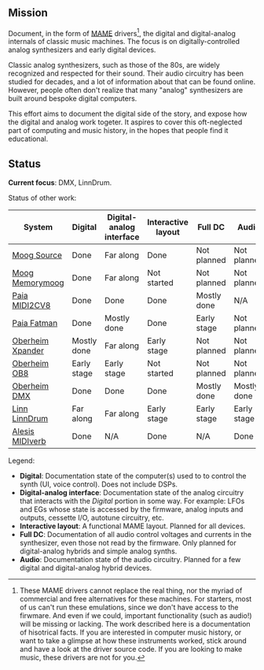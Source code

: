 ## Mission

Document, in the form of [MAME](https://github.com/mamedev/mame) drivers[^1], the digital and
digital-analog internals of classic music machines.
The focus is on digitally-controlled analog synthesizers and early digital devices.

Classic analog synthesizers, such as those of the 80s, are widely recognized and respected for their sound.
Their audio circuitry has been studied for decades, and a lot of information about that can be
found online. However, people often don't realize that many "analog" synthesizers are built around bespoke digital computers.

This effort aims to document the digital side of the story, and expose how the digital and analog work togeter.
It aspires to cover this oft-neglected part of computing and music history, in the hopes that people find it educational.

[^1]: These MAME drivers cannot replace the real thing, nor the myriad of commercial and free alternatives for these machines.
For starters, most of us can't run these emulations, since we don't have access to the firwmare.
And even if we could, important functionality (such as audio!) will be missing or lacking.
The work described here is a documentation of hisotrical facts. If you are interested in computer music history, or
want to take a glimpse at how these instruments worked, stick around and have a look at the driver source code.
If you are looking to make music, these drivers are not for you.


## Status

**Current focus**: DMX, LinnDrum.

Status of other work:

| System | Digital | Digital-analog interface | Interactive layout | Full DC | Audio |
|---|---|---|---|---|---|
| [Moog Source](https://github.com/mamedev/mame/blob/master/src/mame/moog/source.cpp) | Done | Far along | Done | Not planned | Not planned |
| [Moog Memorymoog](https://github.com/mamedev/mame/blob/master/src/mame/moog/memorymoog.cpp) | Done | Far along | Not started | Not planned | Not planned |
| [Paia MIDI2CV8](https://github.com/mamedev/mame/blob/master/src/mame/paia/midi2cv8.cpp) | Done | Done | Done | Mostly done | N/A |
| [Paia Fatman](https://github.com/mamedev/mame/blob/master/src/mame/paia/fatman.cpp) | Done | Mostly done | Done | Early stage | Not planned |
| [Oberheim Xpander](https://github.com/m1macrophage/mamefork/blob/master/src/mame/oberheim/xpander.cpp) | Mostly done | Far along | Early stage | Not planned | Not planned |
| [Oberheim OB8](https://github.com/mamedev/mame/blob/master/src/mame/oberheim/ob8.cpp) | Early stage | Early stage | Not started | Not planned | Not planned |
| [Oberheim DMX](https://github.com/mamedev/mame/blob/master/src/mame/oberheim/dmx.cpp) | Done | Done | Done | Mostly done | Mostly done |
| [Linn LinnDrum](https://github.com/mamedev/mame/blob/master/src/mame/linn/linndrum.cpp) | Far along | Far along | Early stage | Early stage | Early stage |
| [Alesis MIDIverb](https://github.com/mamedev/mame/blob/master/src/mame/alesis/midiverb.cpp)  | Done | N/A | Done | N/A | Done |

Legend:
* **Digital**: Documentation state of the computer(s) used to to control the synth (UI, voice control). Does not include DSPs.
* **Digital-analog interface**: Documentation state of the analog circuitry that interacts with the *Digital* portion in some way. For example: LFOs and EGs whose state is accessed by the firmware, analog inputs and outputs, cessette I/O, autotune circuitry, etc.
* **Interactive layout**: A functional MAME layout. Planned for all devices.
* **Full DC**: Documentation of all audio control voltages and currents in the synthesizer, even those not read by the firmware. Only planned for digital-analog hybrids and simple analog synths.
* **Audio**: Documentation state of the audio circuitry. Planned for a few digital and digital-analog hybrid devices.
